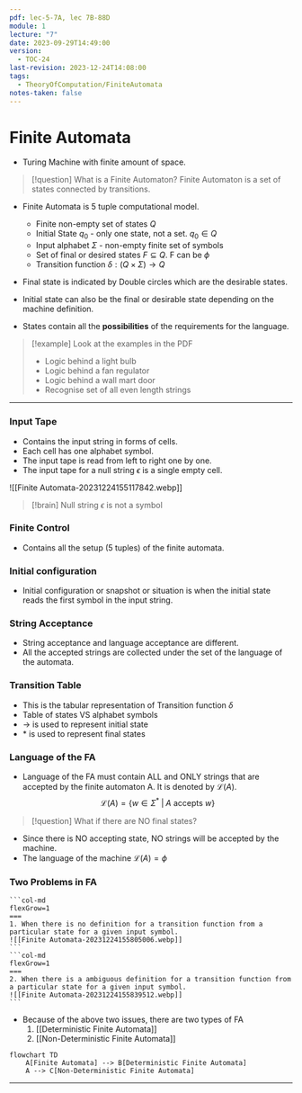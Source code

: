 ```yaml
---
pdf: lec-5-7A, lec 7B-88D
module: 1
lecture: "7"
date: 2023-09-29T14:49:00
version:
  - TOC-24
last-revision: 2023-12-24T14:08:00
tags:
  - TheoryOfComputation/FiniteAutomata
notes-taken: false
---
```

# Finite Automata

- Turing Machine with finite amount of space.

> [!question] What is a Finite Automaton?
> Finite Automaton is a set of states connected by transitions.

- Finite Automata is 5 tuple computational model.
	- Finite non-empty set of states ${} Q$
	- Initial State $q_0$ - only one state, not a set. $q_0 \in Q$
	- Input alphabet $\Sigma$ - non-empty finite set of symbols
	- Set of final or desired states $F \subseteq Q$. F can be $\phi$ 
	- Transition function $\delta : (Q \times \Sigma) \rightarrow Q$ 

- Final state is indicated by Double circles which are the desirable states.
- Initial state can also be the final or desirable state depending on the machine definition.
- States contain all the **possibilities** of the requirements for the language.

> [!example] Look at the examples in the PDF
> - Logic behind a light bulb
> - Logic behind a fan regulator
> - Logic behind a wall mart door
> - Recognise set of all even length strings

---
### Input Tape

- Contains the input string in forms of cells.
- Each cell has one alphabet symbol.
- The input tape is read from left to right one by one.
- The input tape for a null string $\epsilon {}$ is a single empty cell. 

![[Finite Automata-20231224155117842.webp]]

> [!brain] Null string $\epsilon$ is not a symbol

### Finite Control
- Contains all the setup (5 tuples) of the finite automata.

### Initial configuration
- Initial configuration or snapshot or situation is when the initial state reads the first symbol in the input string.

### String Acceptance
- String acceptance and language acceptance are different.
- All the accepted strings are collected under the set of the language of the automata.

### Transition Table

- This is the tabular representation of Transition function ${} \delta$
- Table of states VS alphabet symbols
- $\rightarrow$ is used to represent initial state
- $*$ is used to represent final states

### Language of the FA
- Language of the FA must contain ALL and ONLY strings that are accepted by the finite automaton A. It is denoted by ${} \mathscr{L}(A)$.
$$
\mathscr{L}(A) = \{ w \in \Sigma^* \; | \; A \text{ accepts } w \}
$$
> [!question] 
> What if there are NO final states?
- Since there is NO accepting state, NO strings will be accepted by the machine.
- The language of the machine ${} \mathscr{L}(A) = \phi$ 

### Two Problems in FA

````col
```col-md
flexGrow=1
===
1. When there is no definition for a transition function from a particular state for a given input symbol.
![[Finite Automata-20231224155805006.webp]]
```
```col-md
flexGrow=1
===
2. When there is a ambiguous definition for a transition function from a particular state for a given input symbol.
![[Finite Automata-20231224155839512.webp]]
```
````

- Because of the above two issues, there are two types of FA
	1. [[Deterministic Finite Automata]]
	2. [[Non-Deterministic Finite Automata]]

```mermaid
flowchart TD
	A[Finite Automata] --> B[Deterministic Finite Automata]
	A --> C[Non-Deterministic Finite Automata]
```

---